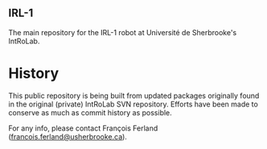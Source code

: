 IRL-1
-----

The main repository for the IRL-1 robot at Université de Sherbrooke's IntRoLab.

History
=======

This public repository is being built from updated packages originally found in
the original (private) IntRoLab SVN repository.
Efforts have been made to conserve as much as commit history as possible.

For any info, please contact François Ferland (francois.ferland@usherbrooke.ca).
